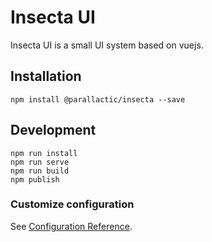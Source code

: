 # Insecta UI
Insecta UI is a small UI system based on vuejs.

## Installation
```
npm install @parallactic/insecta --save
```

## Development
```
npm run install
npm run serve
npm run build
npm publish
```


### Customize configuration
See [Configuration Reference](https://cli.vuejs.org/config/).
